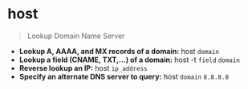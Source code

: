 # host
> Lookup Domain Name Server
- **Lookup A, AAAA, and MX records of a domain:**
host `domain`
- **Lookup a field (CNAME, TXT,...) of a domain:**
host -t `field` `domain`
- **Reverse lookup an IP:**
host `ip_address`
- **Specify an alternate DNS server to query:**
host `domain` `8.8.8.8`

